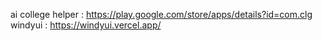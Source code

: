 ai college helper : https://play.google.com/store/apps/details?id=com.clg
<br />
windyui : https://windyui.vercel.app/
